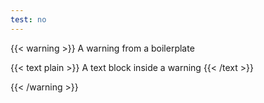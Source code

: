```yaml
---
test: no
---
```

{{< warning >}}
A warning from a boilerplate

{{< text plain >}}
A text block inside a warning
{{< /text >}}

{{< /warning >}}
